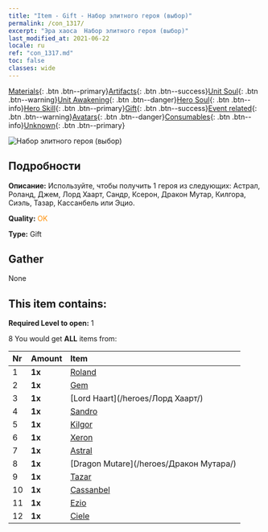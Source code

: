 ```yaml
---
title: "Item - Gift - Набор элитного героя (выбор)"
permalink: /con_1317/
excerpt: "Эра хаоса  Набор элитного героя (выбор)"
last_modified_at: 2021-06-22
locale: ru
ref: "con_1317.md"
toc: false
classes: wide
---
```

 [Materials](/ItemsRU/){: .btn .btn--primary}[Artifacts](/ItemsRU/Artifacts/){: .btn .btn--success}[Unit Soul](/ItemsRU/UnitSoul/){: .btn .btn--warning}[Unit Awakening](/ItemsRU/UnitAwakening/){: .btn .btn--danger}[Hero Soul](/ItemsRU/HeroSoul/){: .btn .btn--info}[Hero Skill](/ItemsRU/HeroSkill/){: .btn .btn--primary}[Gift](/ItemsRU/Gift/){: .btn .btn--success}[Event related](/ItemsRU/Events/){: .btn .btn--warning}[Avatars](/ItemsRU/Avatars/){: .btn .btn--danger}[Consumables](/ItemsRU/Consumables/){: .btn .btn--info}[Unknown](/ItemsRU/Unknown/){: .btn .btn--primary}

 ![Набор элитного героя (выбор)](/images/t/i_906030.png)

## Подробности
 **Описание:** Используйте, чтобы получить 1 героя из следующих: Астрал, Роланд, Джем, Лорд Хаарт, Сандр, Ксерон, Дракон Мутар, Килгора, Сиэль, Тазар, Кассанбель или Эцио.

 **Quality:** <span style="color: #FF8C00">OK</span>

 **Type:** Gift

## Gather

  None

## This item contains:

 **Required Level to open:** 1

 8 You would get **ALL** items  from:

  | Nr | Amount |     Item    |
  |:---|:-------|:------------|
  | 1 |  **1x** | [Roland](/heroes/Роланд/) |  | 
  | 2 |  **1x** | [Gem](/heroes/Джем/) |  | 
  | 3 |  **1x** | [Lord Haart](/heroes/Лорд Хаарт/) |  | 
  | 4 |  **1x** | [Sandro](/heroes/Сандро/) |  | 
  | 5 |  **1x** | [Kilgor](/heroes/Килгор/) |  | 
  | 6 |  **1x** | [Xeron](/heroes/Ксерон/) |  | 
  | 7 |  **1x** | [Astral](/heroes/Астрал/) |  | 
  | 8 |  **1x** | [Dragon Mutare](/heroes/Дракон Мутара/) |  | 
  | 9 |  **1x** | [Tazar](/heroes/Тазар/) |  | 
  | 10 |  **1x** | [Cassanbel](/heroes/Кассанбель/) |  | 
  | 11 |  **1x** | [Ezio](/heroes/Эцио/) |  | 
  | 12 |  **1x** | [Ciele](/heroes/Сиэль/) |  | 
